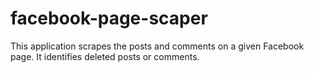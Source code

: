 # facebook-page-scaper
This application scrapes the posts and comments on a given Facebook page. It identifies deleted posts or comments.

